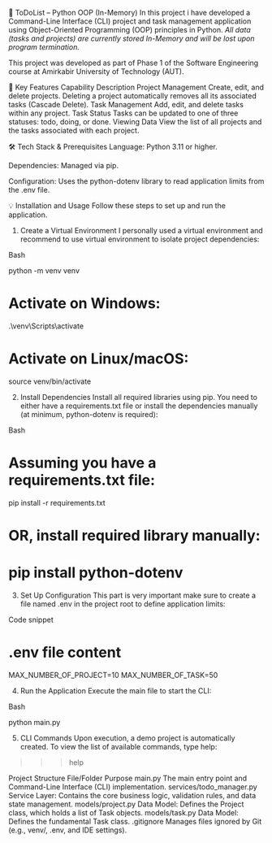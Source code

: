 📝 ToDoList – Python OOP (In-Memory)
In this project i have developed a Command-Line Interface (CLI) project and task management application using Object-Oriented Programming (OOP) principles in Python.
*All data (tasks and projects) are currently stored In-Memory and will be lost upon program termination.*

This project was developed as part of Phase 1 of the Software Engineering course at Amirkabir University of Technology (AUT).

🚀 Key Features
Capability	Description
Project Management	Create, edit, and delete projects. Deleting a project automatically removes all its associated tasks (Cascade Delete).
Task Management	Add, edit, and delete tasks within any project.
Task Status	Tasks can be updated to one of three statuses: todo, doing, or done.
Viewing Data	View the list of all projects and the tasks associated with each project.

🛠️ Tech Stack & Prerequisites
Language: Python 3.11 or higher.

Dependencies: Managed via pip.

Configuration: Uses the python-dotenv library to read application limits from the .env file.

💡 Installation and Usage
Follow these steps to set up and run the application.

1. Create a Virtual Environment
I personally used a virtual environment and recommend to use virtual environment to isolate project dependencies:

Bash

python -m venv venv
# Activate on Windows:
.\venv\Scripts\activate
# Activate on Linux/macOS:
source venv/bin/activate

2. Install Dependencies
Install all required libraries using pip. You need to either have a requirements.txt file or install the dependencies manually (at minimum, python-dotenv is required):

Bash

# Assuming you have a requirements.txt file:
pip install -r requirements.txt

# OR, install required library manually:
# pip install python-dotenv

3. Set Up Configuration
This part is very important make sure to create a file named .env in the project root to define application limits:

Code snippet

# .env file content
MAX_NUMBER_OF_PROJECT=10
MAX_NUMBER_OF_TASK=50

4. Run the Application
Execute the main file to start the CLI:

Bash

python main.py

5. CLI Commands
Upon execution, a demo project is automatically created. To view the list of available commands, type help:

>>> help

Project Structure
File/Folder	Purpose
main.py	The main entry point and Command-Line Interface (CLI) implementation.
services/todo_manager.py	Service Layer: Contains the core business logic, validation rules, and data state management.
models/project.py	Data Model: Defines the Project class, which holds a list of Task objects.
models/task.py	Data Model: Defines the fundamental Task class.
.gitignore	Manages files ignored by Git (e.g., venv/, .env, and IDE settings).
